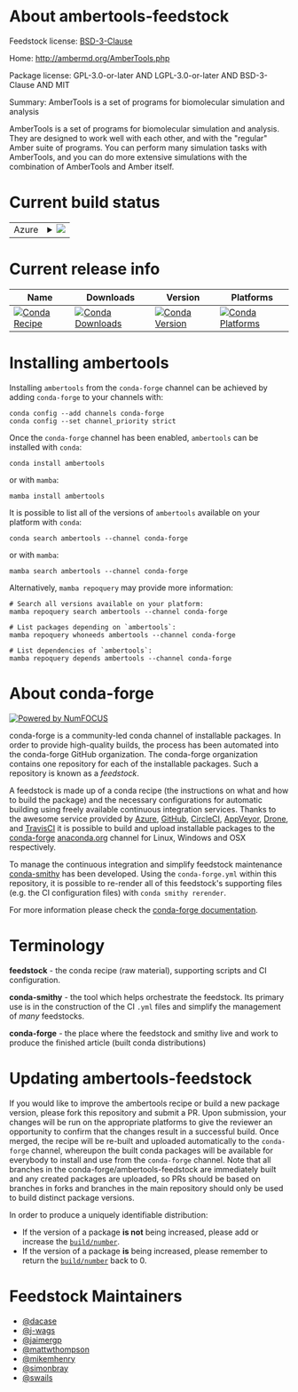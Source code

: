 About ambertools-feedstock
==========================

Feedstock license: [BSD-3-Clause](https://github.com/conda-forge/ambertools-feedstock/blob/main/LICENSE.txt)

Home: http://ambermd.org/AmberTools.php

Package license: GPL-3.0-or-later AND LGPL-3.0-or-later AND BSD-3-Clause AND MIT

Summary: AmberTools is a set of programs for biomolecular simulation and analysis

AmberTools is a set of programs for biomolecular simulation and analysis.
They are designed to work well with each other, and with the "regular" Amber
suite of programs. You can perform many simulation tasks with AmberTools,
and you can do more extensive simulations with the combination of AmberTools
and Amber itself.


Current build status
====================


<table>
    
  <tr>
    <td>Azure</td>
    <td>
      <details>
        <summary>
          <a href="https://dev.azure.com/conda-forge/feedstock-builds/_build/latest?definitionId=6854&branchName=main">
            <img src="https://dev.azure.com/conda-forge/feedstock-builds/_apis/build/status/ambertools-feedstock?branchName=main">
          </a>
        </summary>
        <table>
          <thead><tr><th>Variant</th><th>Status</th></tr></thead>
          <tbody><tr>
              <td>linux_64_c_compiler_version13cuda_compilerNonecuda_compiler_versionNonecxx_compiler_version13fortran_compiler_version13numpy1.22python3.10.____cpython</td>
              <td>
                <a href="https://dev.azure.com/conda-forge/feedstock-builds/_build/latest?definitionId=6854&branchName=main">
                  <img src="https://dev.azure.com/conda-forge/feedstock-builds/_apis/build/status/ambertools-feedstock?branchName=main&jobName=linux&configuration=linux%20linux_64_c_compiler_version13cuda_compilerNonecuda_compiler_versionNonecxx_compiler_version13fortran_compiler_version13numpy1.22python3.10.____cpython" alt="variant">
                </a>
              </td>
            </tr><tr>
              <td>linux_64_c_compiler_version13cuda_compilerNonecuda_compiler_versionNonecxx_compiler_version13fortran_compiler_version13numpy1.23python3.11.____cpython</td>
              <td>
                <a href="https://dev.azure.com/conda-forge/feedstock-builds/_build/latest?definitionId=6854&branchName=main">
                  <img src="https://dev.azure.com/conda-forge/feedstock-builds/_apis/build/status/ambertools-feedstock?branchName=main&jobName=linux&configuration=linux%20linux_64_c_compiler_version13cuda_compilerNonecuda_compiler_versionNonecxx_compiler_version13fortran_compiler_version13numpy1.23python3.11.____cpython" alt="variant">
                </a>
              </td>
            </tr><tr>
              <td>linux_64_c_compiler_version13cuda_compilerNonecuda_compiler_versionNonecxx_compiler_version13fortran_compiler_version13numpy1.26python3.12.____cpython</td>
              <td>
                <a href="https://dev.azure.com/conda-forge/feedstock-builds/_build/latest?definitionId=6854&branchName=main">
                  <img src="https://dev.azure.com/conda-forge/feedstock-builds/_apis/build/status/ambertools-feedstock?branchName=main&jobName=linux&configuration=linux%20linux_64_c_compiler_version13cuda_compilerNonecuda_compiler_versionNonecxx_compiler_version13fortran_compiler_version13numpy1.26python3.12.____cpython" alt="variant">
                </a>
              </td>
            </tr><tr>
              <td>linux_64_c_compiler_version13cuda_compilerNonecuda_compiler_versionNonecxx_compiler_version13fortran_compiler_version13numpy2python3.13.____cp313</td>
              <td>
                <a href="https://dev.azure.com/conda-forge/feedstock-builds/_build/latest?definitionId=6854&branchName=main">
                  <img src="https://dev.azure.com/conda-forge/feedstock-builds/_apis/build/status/ambertools-feedstock?branchName=main&jobName=linux&configuration=linux%20linux_64_c_compiler_version13cuda_compilerNonecuda_compiler_versionNonecxx_compiler_version13fortran_compiler_version13numpy2python3.13.____cp313" alt="variant">
                </a>
              </td>
            </tr><tr>
              <td>osx_64_numpy1.22python3.10.____cpython</td>
              <td>
                <a href="https://dev.azure.com/conda-forge/feedstock-builds/_build/latest?definitionId=6854&branchName=main">
                  <img src="https://dev.azure.com/conda-forge/feedstock-builds/_apis/build/status/ambertools-feedstock?branchName=main&jobName=osx&configuration=osx%20osx_64_numpy1.22python3.10.____cpython" alt="variant">
                </a>
              </td>
            </tr><tr>
              <td>osx_64_numpy1.23python3.11.____cpython</td>
              <td>
                <a href="https://dev.azure.com/conda-forge/feedstock-builds/_build/latest?definitionId=6854&branchName=main">
                  <img src="https://dev.azure.com/conda-forge/feedstock-builds/_apis/build/status/ambertools-feedstock?branchName=main&jobName=osx&configuration=osx%20osx_64_numpy1.23python3.11.____cpython" alt="variant">
                </a>
              </td>
            </tr><tr>
              <td>osx_64_numpy1.26python3.12.____cpython</td>
              <td>
                <a href="https://dev.azure.com/conda-forge/feedstock-builds/_build/latest?definitionId=6854&branchName=main">
                  <img src="https://dev.azure.com/conda-forge/feedstock-builds/_apis/build/status/ambertools-feedstock?branchName=main&jobName=osx&configuration=osx%20osx_64_numpy1.26python3.12.____cpython" alt="variant">
                </a>
              </td>
            </tr><tr>
              <td>osx_64_numpy2python3.13.____cp313</td>
              <td>
                <a href="https://dev.azure.com/conda-forge/feedstock-builds/_build/latest?definitionId=6854&branchName=main">
                  <img src="https://dev.azure.com/conda-forge/feedstock-builds/_apis/build/status/ambertools-feedstock?branchName=main&jobName=osx&configuration=osx%20osx_64_numpy2python3.13.____cp313" alt="variant">
                </a>
              </td>
            </tr><tr>
              <td>osx_arm64_numpy1.22python3.10.____cpython</td>
              <td>
                <a href="https://dev.azure.com/conda-forge/feedstock-builds/_build/latest?definitionId=6854&branchName=main">
                  <img src="https://dev.azure.com/conda-forge/feedstock-builds/_apis/build/status/ambertools-feedstock?branchName=main&jobName=osx&configuration=osx%20osx_arm64_numpy1.22python3.10.____cpython" alt="variant">
                </a>
              </td>
            </tr><tr>
              <td>osx_arm64_numpy1.23python3.11.____cpython</td>
              <td>
                <a href="https://dev.azure.com/conda-forge/feedstock-builds/_build/latest?definitionId=6854&branchName=main">
                  <img src="https://dev.azure.com/conda-forge/feedstock-builds/_apis/build/status/ambertools-feedstock?branchName=main&jobName=osx&configuration=osx%20osx_arm64_numpy1.23python3.11.____cpython" alt="variant">
                </a>
              </td>
            </tr><tr>
              <td>osx_arm64_numpy1.26python3.12.____cpython</td>
              <td>
                <a href="https://dev.azure.com/conda-forge/feedstock-builds/_build/latest?definitionId=6854&branchName=main">
                  <img src="https://dev.azure.com/conda-forge/feedstock-builds/_apis/build/status/ambertools-feedstock?branchName=main&jobName=osx&configuration=osx%20osx_arm64_numpy1.26python3.12.____cpython" alt="variant">
                </a>
              </td>
            </tr><tr>
              <td>osx_arm64_numpy2python3.13.____cp313</td>
              <td>
                <a href="https://dev.azure.com/conda-forge/feedstock-builds/_build/latest?definitionId=6854&branchName=main">
                  <img src="https://dev.azure.com/conda-forge/feedstock-builds/_apis/build/status/ambertools-feedstock?branchName=main&jobName=osx&configuration=osx%20osx_arm64_numpy2python3.13.____cp313" alt="variant">
                </a>
              </td>
            </tr>
          </tbody>
        </table>
      </details>
    </td>
  </tr>
</table>

Current release info
====================

| Name | Downloads | Version | Platforms |
| --- | --- | --- | --- |
| [![Conda Recipe](https://img.shields.io/badge/recipe-ambertools-green.svg)](https://anaconda.org/conda-forge/ambertools) | [![Conda Downloads](https://img.shields.io/conda/dn/conda-forge/ambertools.svg)](https://anaconda.org/conda-forge/ambertools) | [![Conda Version](https://img.shields.io/conda/vn/conda-forge/ambertools.svg)](https://anaconda.org/conda-forge/ambertools) | [![Conda Platforms](https://img.shields.io/conda/pn/conda-forge/ambertools.svg)](https://anaconda.org/conda-forge/ambertools) |

Installing ambertools
=====================

Installing `ambertools` from the `conda-forge` channel can be achieved by adding `conda-forge` to your channels with:

```
conda config --add channels conda-forge
conda config --set channel_priority strict
```

Once the `conda-forge` channel has been enabled, `ambertools` can be installed with `conda`:

```
conda install ambertools
```

or with `mamba`:

```
mamba install ambertools
```

It is possible to list all of the versions of `ambertools` available on your platform with `conda`:

```
conda search ambertools --channel conda-forge
```

or with `mamba`:

```
mamba search ambertools --channel conda-forge
```

Alternatively, `mamba repoquery` may provide more information:

```
# Search all versions available on your platform:
mamba repoquery search ambertools --channel conda-forge

# List packages depending on `ambertools`:
mamba repoquery whoneeds ambertools --channel conda-forge

# List dependencies of `ambertools`:
mamba repoquery depends ambertools --channel conda-forge
```


About conda-forge
=================

[![Powered by
NumFOCUS](https://img.shields.io/badge/powered%20by-NumFOCUS-orange.svg?style=flat&colorA=E1523D&colorB=007D8A)](https://numfocus.org)

conda-forge is a community-led conda channel of installable packages.
In order to provide high-quality builds, the process has been automated into the
conda-forge GitHub organization. The conda-forge organization contains one repository
for each of the installable packages. Such a repository is known as a *feedstock*.

A feedstock is made up of a conda recipe (the instructions on what and how to build
the package) and the necessary configurations for automatic building using freely
available continuous integration services. Thanks to the awesome service provided by
[Azure](https://azure.microsoft.com/en-us/services/devops/), [GitHub](https://github.com/),
[CircleCI](https://circleci.com/), [AppVeyor](https://www.appveyor.com/),
[Drone](https://cloud.drone.io/welcome), and [TravisCI](https://travis-ci.com/)
it is possible to build and upload installable packages to the
[conda-forge](https://anaconda.org/conda-forge) [anaconda.org](https://anaconda.org/)
channel for Linux, Windows and OSX respectively.

To manage the continuous integration and simplify feedstock maintenance
[conda-smithy](https://github.com/conda-forge/conda-smithy) has been developed.
Using the ``conda-forge.yml`` within this repository, it is possible to re-render all of
this feedstock's supporting files (e.g. the CI configuration files) with ``conda smithy rerender``.

For more information please check the [conda-forge documentation](https://conda-forge.org/docs/).

Terminology
===========

**feedstock** - the conda recipe (raw material), supporting scripts and CI configuration.

**conda-smithy** - the tool which helps orchestrate the feedstock.
                   Its primary use is in the construction of the CI ``.yml`` files
                   and simplify the management of *many* feedstocks.

**conda-forge** - the place where the feedstock and smithy live and work to
                  produce the finished article (built conda distributions)


Updating ambertools-feedstock
=============================

If you would like to improve the ambertools recipe or build a new
package version, please fork this repository and submit a PR. Upon submission,
your changes will be run on the appropriate platforms to give the reviewer an
opportunity to confirm that the changes result in a successful build. Once
merged, the recipe will be re-built and uploaded automatically to the
`conda-forge` channel, whereupon the built conda packages will be available for
everybody to install and use from the `conda-forge` channel.
Note that all branches in the conda-forge/ambertools-feedstock are
immediately built and any created packages are uploaded, so PRs should be based
on branches in forks and branches in the main repository should only be used to
build distinct package versions.

In order to produce a uniquely identifiable distribution:
 * If the version of a package **is not** being increased, please add or increase
   the [``build/number``](https://docs.conda.io/projects/conda-build/en/latest/resources/define-metadata.html#build-number-and-string).
 * If the version of a package **is** being increased, please remember to return
   the [``build/number``](https://docs.conda.io/projects/conda-build/en/latest/resources/define-metadata.html#build-number-and-string)
   back to 0.

Feedstock Maintainers
=====================

* [@dacase](https://github.com/dacase/)
* [@j-wags](https://github.com/j-wags/)
* [@jaimergp](https://github.com/jaimergp/)
* [@mattwthompson](https://github.com/mattwthompson/)
* [@mikemhenry](https://github.com/mikemhenry/)
* [@simonbray](https://github.com/simonbray/)
* [@swails](https://github.com/swails/)

